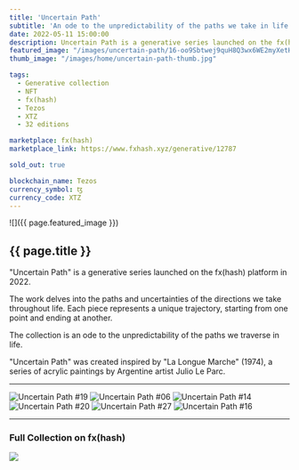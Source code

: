 ```yaml
---
title: 'Uncertain Path'
subtitle: 'An ode to the unpredictability of the paths we take in life'
date: 2022-05-11 15:00:00
description: Uncertain Path is a generative series launched on the fx(hash) platform in 2022. 
featured_image: "/images/uncertain-path/16-oo9Sbtwej9quH8Q3wx6WE2myXetHc6Yk113NenABdjyQ1VWJLEh_1_1.png"
thumb_image: "/images/home/uncertain-path-thumb.jpg"

tags:
  - Generative collection
  - NFT
  - fx(hash)
  - Tezos
  - XTZ
  - 32 editions

marketplace: fx(hash)
marketplace_link: https://www.fxhash.xyz/generative/12787

sold_out: true

blockchain_name: Tezos
currency_symbol: ꜩ
currency_code: XTZ
---
```


![]({{ page.featured_image }})

## {{ page.title }}

"Uncertain Path" is a generative series launched on the fx(hash) platform in 2022. 

The work delves into the paths and uncertainties of the directions we take throughout life. Each piece represents a unique trajectory, starting from one point and ending at another. 

The collection is an ode to the unpredictability of the paths we traverse in life. 

"Uncertain Path" was created inspired by "La Longue Marche" (1974), a series of acrylic paintings by Argentine artist Julio Le Parc.

---

<div class="gallery" data-columns="3">
	<img src="/images/uncertain-path/19-ooDweR8NFV7HVS9ARqVjH46cTV2u3DNSm1NdnrDK3yGYwDHkUpW_1_1.png" title="Uncertain Path #19" alt="Uncertain Path #19">
	<img src="/images/uncertain-path/06-ooDSiCSqmZhkbdcvm3AH9xc21r5YAwEA1HuHKmTsHkWLutmJmgW_1_1.png" title="Uncertain Path #06" alt="Uncertain Path #06">
	<img src="/images/uncertain-path/14-oohwAmWF6zzthfyjd19tTwvPcxybwKkRUFkYrSBVpPMhHi6ScLE_1_1.png" title="Uncertain Path #14" alt="Uncertain Path #14">
	<img src="/images/uncertain-path/20-ookYcYDtJorDxtbofL1ZGQ6Y6LQqa6R9sx7fsL4gTN7UchDb7EM_1_1.png" title="Uncertain Path #20" alt="Uncertain Path #20">
	<img src="/images/uncertain-path/27-oneHNAyV3T41Q9M6QCN9UVhJM1aZqAwM9wYawchqfPUvszTi194_1_1.png" title="Uncertain Path #27" alt="Uncertain Path #27">
	<img src="/images/uncertain-path/16-oo9Sbtwej9quH8Q3wx6WE2myXetHc6Yk113NenABdjyQ1VWJLEh_1_1.png" title="Uncertain Path #16" alt="Uncertain Path #16">
</div>

---

### Full Collection on fx(hash)

<img src="/images/uncertain-path/fxhash-c2p-uncertain-path.png">

